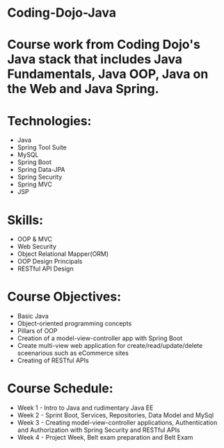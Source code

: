 # Coding-Dojo-Java
# Course work from Coding Dojo's Java stack that includes Java Fundamentals, Java OOP, Java on the Web and Java Spring.
# Technologies:
* Java
* Spring Tool Suite
* MySQL
* Spring Boot
* Spring Data-JPA
* Spring Security
* Spring MVC
* JSP
# Skills:
* OOP & MVC
* Web Security
* Object Relational Mapper(ORM)
* OOP Design Principals
* RESTful API Design
# Course Objectives:
* Basic Java
* Object-oriented programming concepts
* Pillars of OOP
* Creation of a model-view-controller app with Spring Boot
* Create multi-view web application for create/read/update/delete sceenarious such as eCommerce sites
* Creating of RESTful APIs
# Course Schedule:
* Week 1 - Intro to Java and rudimentary Java EE
* Week 2 - Sprint Boot, Services, Repositories, Data Model and MySql
* Week 3 - Creating model-view-controller applications, Authentication and Authorization with Spring Security and RESTful APIs
* Week 4 - Project Week, Belt exam preparation and Belt Exam
